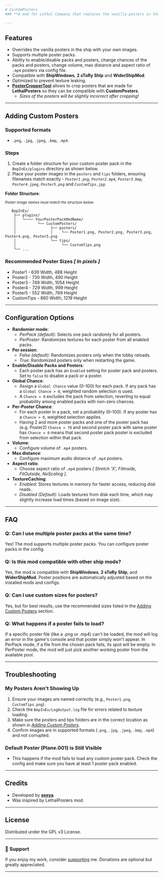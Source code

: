 ```yaml
---
# CustomPosters
### **A mod for Lethal Company that replaces the vanilla posters in the ship with custom posters added by user.**

---
```


## Features

- Overrides the vanilla posters in the ship with your own images.
- Supports multiple poster packs. 
- Ability to enable/disable packs and posters, change chances of the packs and posters, change volume, max distance and aspect ratio of `.mp4` posters via config file.
- Compatible with **ShipWindows**, **2 sToRy ShIp** and **WiderShipMod**.
- Optimized to prevent texture leaking.
- [**PosterCropperTool**](https://github.com/se3ya/PosterCropperTool) allows to crop posters that are made for **LethalPosters** so they can be compatible with **CustomPosters**.
  - *Sizes of the posters will be slightly incorrect after cropping!*

---

## Adding Custom Posters
### Supported formats
- `.png`, `.jpg`, `.jpeg`, `.bmp`, `.mp4`.
### Steps
1. Create a folder structure for your custom poster pack in the `BepInEx/plugins` directory as shown below.
2. Place your poster images in the `posters` and `tips` folders, ensuring filenames match exactly - *`Poster1.png`, `Poster2.mp4`, `Poster3.bmp`, `Poster4.jpeg`, `Poster5.png`* and *`CustomTips.jpg`*.

**Folder Structure**:
_<p><small>Poster image names must match the structure below.</small></p>_



   
       BepInEx/
        ├── plugins/
        │   └──── YourPosterPackModName/
        │          └── CustomPosters/
        │                ├── posters/
        │                │    └── Poster1.png, Poster2.png, Poster3.png, Poster4.png, Poster5.png
        │                └── tips/
        │                     └── CustomTips.png
        └── ...                  

### Recommended Poster Sizes *[ In pixels ]*
- Poster1 - 639 Width, 488 Height
- Poster2 - 730 Width, 490 Height
- Poster3 - 749 Width, 1054 Height
- Poster4 - 729 Width, 999 Height
- Poster5 - 552 Width, 769 Height
- CustomTips - 860 Width, 1219 Height
---

## Configuration Options

- **Randomier mode**:
  - *PerPack (default)*: Selects one pack randomly for all posters.
  - *PerPoster*: Randomizes textures for each poster from all enabled packs.
- **Per session**:
  - *False (default)*: Randomizes posters only when the lobby reloads.
  - *True*: Randomized posters only when restarting the game.
- **Enable/Disable Packs and Posters**:
  - Each poster pack has an `Enabled` setting for poster pack and posters. Set to `false` to disable a pack or a poster.
- **Global Chance**:
  - Assign a `Global Chance` value (0–100) for each pack. If any pack has a `Global Chance > 0`, weighted random selection is used.
  - A `Chance = 0` excludes the pack from selection, reverting to equal probability among enabled packs with non-zero chances.
- **Per-Poster Chance**:
  - For each poster in a pack, set a probability (0–100). If any poster has a `Chance > 0`, weighted selection applies.
  - Having 2 and more poster packs and one of the poster pack has (e.g. Poster2) `Chance = 70` and second poster pack with same poster has `Chance = 0` means that second poster pack poster is excluded from selection within that pack.
- **Volume**:
  - Configure volume of `.mp4` posters.
- **Max distance**:
  - Configure maximum audio distance of `.mp4` posters.
- **Aspect ratio**:
  - Choose aspect ratio of `.mp4` posters *[ Stretch 'X', FitInside, FitOutside, NoScaling ]*.
- **TextureCaching**:
  - *Enabled*: Stores textures in memory for faster access, reducing disk reads.
  - *Disabled (Default)*: Loads textures from disk each time, which may slightly increase load times (based on image size).

---

## FAQ

### **Q: Can I use multiple poster packs at the same time?**
Yes! The mod supports multiple poster packs. You can configure poster packs in the config.

### **Q: Is this mod compatible with other ship mods?**
Yes, the mod is compatible with **ShipWindows**, **2 sToRy ShIp**, and **WiderShipMod**. Poster positions are automatically adjusted based on the installed mods and configs.

### **Q: Can I use custom sizes for posters?**
Yes, but for best results, use the recommended sizes listed in the [Adding Custom Posters](https://github.com/se3ya/CustomPosters?tab=readme-ov-file#recommended-poster-sizes--in-pixels-) section.

### **Q: What happens if a poster fails to load?**
If a specific poster file (like a .png or .mp4) can't be loaded, the mod will log an error in the game's console and that poster simply won't appear.
In PerPack mode, if a file from the chosen pack fails, its spot will be empty.
In PerPoster mode, the mod will just pick another working poster from the available pool.

---

## Troubleshooting
### My Posters Aren't Showing Up
1. Ensure your images are named correctly (e.g., `Poster1.png`, `CustomTips.png`).
2. Check the `BepInEx/LogOutput.log` file for errors related to texture loading.
3. Make sure the posters and tips folders are in the correct location as shown in *[Adding Custom Posters](https://github.com/se3ya/CustomPosters?tab=readme-ov-file#adding-custom-posterscreating-custom-posters-mod)*.
4. Confirm images are in supported formats (`.png`, `.jpg`, `.jpeg`, `.bmp`, `.mp4`) and not corrupted.

### Default Poster (Plane.001) is Still Visible
- This happens if the mod fails to load any custom poster pack. Check the config and make sure you have at least 1 poster pack enabled.

---

## Credits

- Developed by **[seeya](https://thunderstore.io/c/lethal-company/p/seechela/)**.
- Was inspired by LethalPosters mod.

---

## License
Distributed under the GPL v3 License.

---

### 💖 Support
If you enjoy my work, consider [supporting](https://www.buymeacoffee.com/see_ya) me. Donations are optional but greatly appreciated.

---
